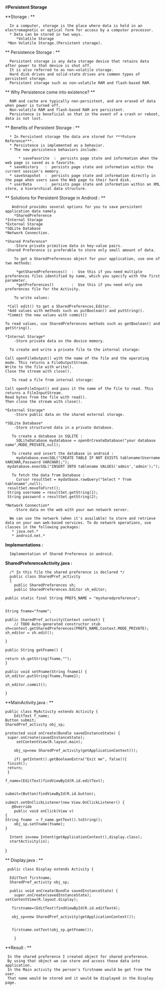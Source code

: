
#**Persistent Storage**

 **Storage : **

      In a computer, storage is the place where data is held in an electromagnetic or optical form for access by a computer processor.
      * Data can be stored in two ways.
         *Volatile Storage
	 *Non Volatile Storage.(Persistent storage).


 ** Persistence Storage : **

      Persistent storage is any data storage device that retains data after power to that device is shut off.
      It is also referred to as non-volatile storage.
      Hard disk drives and solid-state drives are common types of persistent storage. 
      Persistent storage such as non-volatile RAM and flash-based RAM.


 ** Why Persistence come into existence? **

      RAM and cache are typically non-persistent, and are erased of data when power is turned off.
      Non-volatile RAM and flash-based RAM are persistent.
      Persistence is beneficial so that in the event of a crash or reboot, data is not lost.


 ** Benefits of Persistent Storage : **

      * In Persistent storage the data are stored for ***Future Reference***.
      * Persistence is implemented as a behavior.
      * The new persistence behaviors include:

          * saveFavorite  :  persists page state and information when the web page is saved as a favorite.
	  * saveHistory   :  persists page state and information within the current session's memory.
	  * saveSnapshot  :  persists page state and information directly in the page when users save the Web page to their hard disk.
	  * userData      :  persists page state and information within an XML store, a hierarchical data structure.


 ** Solutions for Persistent Storage in Android : **
      
       Android provides several options for you to save persistent application data namely
        *SharedPreference
	*Internal Storage
	*External Storage
	*SQLite Database
	*Network Connection.

    *Shared Preference*
        -Store private primitive data in key-value pairs.
	-Shared Preference is preferable to store only small amount of data.

       	To get a SharedPreferences object for your application, use one of two methods:

         *getSharedPreferences()  :  Use this if you need multiple preferences files identified by name, which you specify with the first parameter.
         *getPreferences()        :  Use this if you need only one preferences file for the Activity.

        To write values:

	 *Call edit() to get a SharedPreferences.Editor.
	 *Add values with methods such as putBoolean() and putString().
	 *Commit the new values with commit()

	To read values, use SharedPreferences methods such as getBoolean() and getString(). 

    *Internal Storage*
        -Store private data on the device memory.

      To create and write a private file to the internal storage:

	Call openFileOutput() with the name of the file and the operating mode. This returns a FileOutputStream.
	Write to the file with write().
	Close the stream with close().

       To read a file from internal storage:

	Call openFileInput() and pass it the name of the file to read. This returns a FileInputStream.
	Read bytes from the file with read().
	Then close the stream with close().

    *External Storage*
        -Store public data on the shared external storage.

    *SQLite Database*
        -Store structured data in a private database.

       To create a database in SQLITE :
         SQLiteDatabase mydatabase = openOrCreateDatabase("your database name",MODE_PRIVATE,null);

       To create and insert the database in android :
         mydatabase.execSQL("CREATE TABLE IF NOT EXISTS tablename(Username VARCHAR,Password VARCHAR);");
	 mydatabase.execSQL("INSERT INTO tablename VALUES('admin','admin');");

       To fetch the data from Database :
         Cursor resultSet = mydatbase.rawQuery("Select * from tablename",null);
	 resultSet.moveToFirst();
	 String username = resultSet.getString(1);
	 String password = resultSet.getString(2);

    *Network Connection*
        -Store data on the web with your own network server.

      We can use the network (when it's available) to store and retrieve data on your own web-based services. To do network operations, use classes in the following packages:
       * java.net.*
       * android.net.*


 **Implementations :**

      Implementation of Shared Preference in android.

 **SharedPreferenceActivity.java :**
 

      /* In this file the shared preference is declared */
      public class SharedPref_activity
      {
      	public SharedPreferences sh;
        public SharedPreferences.Editor sh_editor;
 			
	public static final String PREFS_NAME = "mysharedpreference";

					
	String fname="fname";
        
	public SharedPref_activity(Context context) {
        // TODO Auto-generated constructor stub
 	sh=context.getSharedPreferences(PREFS_NAME,Context.MODE_PRIVATE);
	sh_editor = sh.edit();
																		
	}

    public String getFname() {
																									return sh.getString(fname,"");																					}
																								    public void setFname(String fname1) {																				sh_editor.putString(fname,fname1);
																								        sh_editor.commit(); 
																									}


 **MainActivity.java : **

    public class MyActivity extends Activity {
        EditText f_name;
	Button submit;
	SharedPref_activity obj_sp;

	protected void onCreate(Bundle savedInstanceState) {
	 super.onCreate(savedInstanceState);
         setContentView(R.layout.main);
			   
        obj_sp=new SharedPref_activity(getApplicationContext());
				           
        if( getIntent().getBooleanExtra("Exit me", false)){
	 finish();
	 return;
	 }
	 
	f_name=(EditText)findViewById(R.id.editText);
        
	
	submit=(Button)findViewById(R.id.button);

	submit.setOnClickListener(new View.OnClickListener() {
	   @Override
        public void onClick(View v) 
	{
	String fname  = f_name.getText().toString();
        obj_sp.setFname(fname);
	}

      Intent in=new Intent(getApplicationContext(),display.class);
      startActivity(in);

   }


 ** Display.java : **

     public class Display extends Activity {

      EditText firstname;
      SharedPref_activity obj_sp;

      public void onCreate(Bundle savedInstanceState) {
        super.onCreate(savedInstanceState);
	setContentView(R.layout.display);

       firstname=(EditText)findViewById(R.id.editText4);

       obj_sp=new SharedPref_activity(getApplicationContext());
	         
		         
       firstname.setText(obj_sp.getFname());

        }


 **Result : **

     In the shared preference I created object for shared preference.
     By using that object we can store and access those data into application.
     In the Main activity the person's firstname would be get from the user.
     That name would be stored and it would be displayed in the Display page.




















